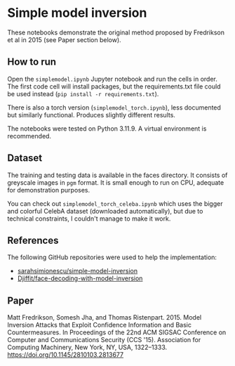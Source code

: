 # Simple model inversion

These notebooks demonstrate the original method proposed by Fredrikson et al in 2015 (see Paper section below).

## How to run

Open the `simplemodel.ipynb` Jupyter notebook and run the cells in order. The first code cell will install packages, but the requirements.txt file could be used instead (`pip install -r requirements.txt`).

There is also a torch version (`simplemodel_torch.ipynb`), less documented but similarly functional. Produces slightly different results.

The notebooks were tested on Python 3.11.9. A virtual environment is recommended.

## Dataset

The training and testing data is available in the faces directory. It consists of greyscale images in `pgm` format. It is small enough to run on CPU, adequate for demonstration purposes.

You can check out `simplemodel_torch_celeba.ipynb` which uses the bigger and colorful CelebA dataset (downloaded automatically), but due to technical constraints, I couldn't manage to make it work.

## References

The following GitHub repositories were used to help the implementation:

* [sarahsimionescu/simple-model-inversion](https://github.com/sarahsimionescu/simple-model-inversion)
* [Djiffit/face-decoding-with-model-inversion](https://github.com/Djiffit/face-decoding-with-model-inversion/blob/054bc93fbe405381564dc0fac50d94783c6b385e/inversion.ipynb)

## Paper

Matt Fredrikson, Somesh Jha, and Thomas Ristenpart. 2015. Model Inversion Attacks that Exploit Confidence Information and Basic Countermeasures. In Proceedings of the 22nd ACM SIGSAC Conference on Computer and Communications Security (CCS '15). Association for Computing Machinery, New York, NY, USA, 1322–1333. https://doi.org/10.1145/2810103.2813677
